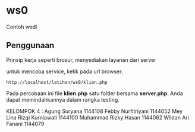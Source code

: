 # ws0
Contoh wsdl

## Penggunaan
Prinsip kerja seperti brosur, menyediakan layanan dari server

untuk mencoba service, ketik pada url browser:

`http://localhost/latihan/ws0/klien.php`

Pada percobaan ini file **klien.php** satu folder bersama **server.php**. Anda dapat memindahkannya dalam rangka testing.

KELOMPOK 4 :
Agung Suryana 1144108
Febby Nurfitriyani 1144052
Mey Lina Rizqi Kurniawati 1144100
Muhammad Rizky Hasan 1144062
Wildan Ari Fanani 1144079